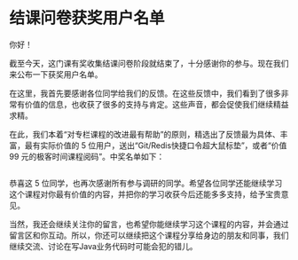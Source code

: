 # 结课问卷获奖用户名单


你好！

截至今天，这门课有奖收集结课问卷阶段就结束了，十分感谢你的参与。现在我们来公布一下获奖用户名单。

在这里，我首先要感谢各位同学给我们的反馈。在这些反馈中，我们看到了很多非常有价值的信息，也收获了很多的支持与肯定。这些声音，都会促使我们继续精益求精。

在此，我们本着“对专栏课程的改进最有帮助”的原则，精选出了反馈最为具体、丰富，最有实际价值的 5 位用户，送出“Git/Redis快捷口令超大鼠标垫”，或者“价值 99 元的极客时间课程阅码”。中奖名单如下：

<img src="https://static001.geekbang.org/resource/image/23/55/237abf12fe1dc622895f29fbc53bee55.jpg" alt="">

恭喜这 5 位同学，也再次感谢所有参与调研的同学。希望各位同学还能继续学习这个课程对你最有价值的内容，并把你的学习收获今后还能多多支持，给予宝贵意见。

当然，我还会继续关注你的留言，也希望你能继续学习这个课程的内容，并会通过留言区和你互动。所以，你还可以继续把这个课程分享给身边的朋友和同事，我们继续交流、讨论在写Java业务代码时可能会犯的错儿。
